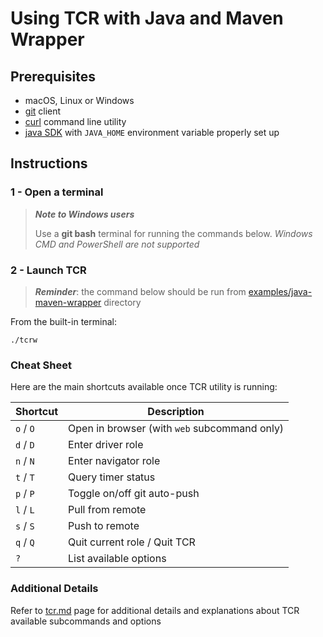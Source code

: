 # Using TCR with Java and Maven Wrapper

## Prerequisites

- macOS, Linux or Windows
- [git](https://git-scm.com/) client
- [curl](https://curl.se/download.html) command line utility
- [java SDK](https://www.oracle.com/java/technologies/downloads/) with `JAVA_HOME` environment variable properly set up

## Instructions

### 1 - Open a terminal

> ***Note to Windows users***
>
> Use a **git bash** terminal for running the commands below.
> _Windows CMD and PowerShell are not supported_

### 2 - Launch TCR

> ***Reminder***: the command below should be run from
> [examples/java-maven-wrapper](.)
> directory

From the built-in terminal:

```shell
./tcrw
```

### Cheat Sheet

Here are the main shortcuts available once TCR utility is running:

| Shortcut  | Description                                  |
|-----------|----------------------------------------------|
| `o` / `O` | Open in browser (with `web` subcommand only) |
| `d` / `D` | Enter driver role                            |
| `n` / `N` | Enter navigator role                         |
| `t` / `T` | Query timer status                           |
| `p` / `P` | Toggle on/off git auto-push                  |
| `l` / `L` | Pull from remote                             |
| `s` / `S` | Push to remote                               |
| `q` / `Q` | Quit current role / Quit TCR                 |
| `?`       | List available options                       |

### Additional Details

Refer to [tcr.md](../../doc/tcr.md) page for additional details and explanations about TCR
available subcommands and options

